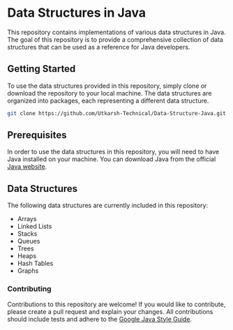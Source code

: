 # Data Structures in Java

This repository contains implementations of various data structures in Java. The goal of this repository is to provide a 
comprehensive collection of data structures that can be used as a reference for Java developers.

##  Getting Started

To use the data structures provided in this repository, simply clone or download the repository to your local machine. The data structures are 
organized into packages, each representing a different data structure.

```bash
git clone https://github.com/Utkarsh-Technical/Data-Structure-Java.git
```

## Prerequisites
In order to use the data structures in this repository, you will need to have Java installed on your machine. 
You can download Java from the official <a href="https://www.java.com/en/download/">Java website</a>.

## Data Structures

The following data structures are currently included in this repository:

- Arrays
- Linked Lists
- Stacks
- Queues
- Trees
- Heaps
- Hash Tables
- Graphs

### Contributing
Contributions to this repository are welcome! If you would like to contribute, please create a pull request and explain your changes. 
All contributions should include tests and adhere to the <a href="https://google.github.io/styleguide/javaguide.html">Google Java Style Guide</a>.
